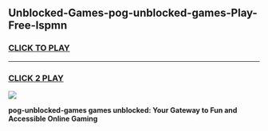 
## Unblocked-Games-pog-unblocked-games-Play-Free-lspmn
<h3>
<a href="https://premium76.site?title=pog-unblocked-games&ref=23A">CLICK TO PLAY</a></h3>
<hr>

<h3>
<a href="https://premium76.site?title=pog-unblocked-games&ref=23A">CLICK 2 PLAY</a>
  
</h3>

<a href="https://premium76.site?title=pog-unblocked-games&ref=23A"><img src="https://clearcache.store/games.png"></a>


**pog-unblocked-games games unblocked: Your Gateway to Fun and Accessible Online Gaming**
